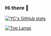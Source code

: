 ### Hi there 👋

[![YC's GitHub stats](https://github-readme-stats.vercel.app/api?username=ycyoondev)](https://github.com/anuraghazra/github-readme-stats)

[![Top Langs](https://github-readme-stats.vercel.app/api/top-langs/?username=ycyoondev)](https://github.com/anuraghazra/github-readme-stats)

